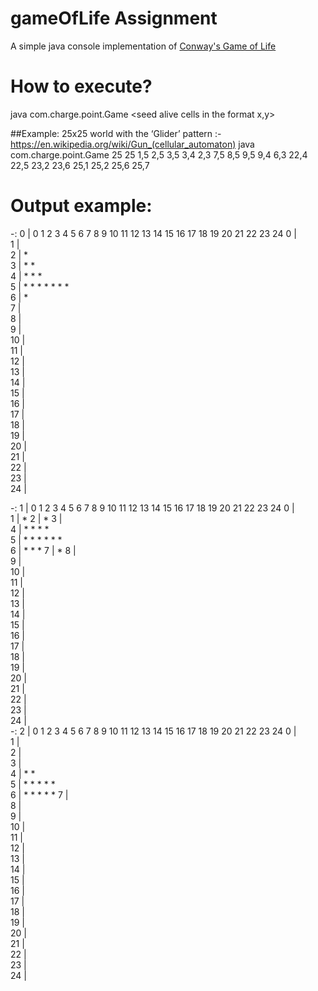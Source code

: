 # gameOfLife Assignment
A simple java console implementation of [Conway's Game of Life](https://en.wikipedia.org/wiki/Conway's_Game_of_Life)

# How to execute?
java com.charge.point.Game <width> <height> <seed alive cells in the format x,y>

##Example:
25x25 world with the ‘Glider’ pattern :- https://en.wikipedia.org/wiki/Gun_(cellular_automaton)
java com.charge.point.Game 25 25 1,5 2,5 3,5 3,4 2,3 7,5 8,5 9,5 9,4 6,3 22,4 22,5 23,2 23,6 25,1 25,2 25,6 25,7

# Output example:

-: 0
   |  0  1  2  3  4  5  6  7  8  9 10 11 12 13 14 15 16 17 18 19 20 21 22 23 24
 0 |                                                                            
 1 |                                                                            
 2 |                                                                       *    
 3 |        *           *                                                       
 4 |           *                 *                                      *       
 5 |     *  *  *           *  *  *                                      *       
 6 |                                                                       *    
 7 |                                                                            
 8 |                                                                            
 9 |                                                                            
10 |                                                                            
11 |                                                                            
12 |                                                                            
13 |                                                                            
14 |                                                                            
15 |                                                                            
16 |                                                                            
17 |                                                                            
18 |                                                                            
19 |                                                                            
20 |                                                                            
21 |                                                                            
22 |                                                                            
23 |                                                                            
24 |

-: 1
   |  0  1  2  3  4  5  6  7  8  9 10 11 12 13 14 15 16 17 18 19 20 21 22 23 24
 0 |                                                                            
 1 |                                                                          * 
 2 |                                                                          * 
 3 |                                                                            
 4 |     *     *           *     *                                              
 5 |        *  *              *  *                                      *  *    
 6 |        *                 *                                               * 
 7 |                                                                          * 
 8 |                                                                            
 9 |                                                                            
10 |                                                                            
11 |                                                                            
12 |                                                                            
13 |                                                                            
14 |                                                                            
15 |                                                                            
16 |                                                                            
17 |                                                                            
18 |                                                                            
19 |                                                                            
20 |                                                                            
21 |                                                                            
22 |                                                                            
23 |                                                                            
24 |                                                                            
-: 2
   |  0  1  2  3  4  5  6  7  8  9 10 11 12 13 14 15 16 17 18 19 20 21 22 23 24
 0 |                                                                            
 1 |                                                                            
 2 |                                                                            
 3 |                                                                            
 4 |           *                 *                                              
 5 |     *     *           *     *                                         *    
 6 |        *  *              *  *                                            * 
 7 |                                                                            
 8 |                                                                            
 9 |                                                                            
10 |                                                                            
11 |                                                                            
12 |                                                                            
13 |                                                                            
14 |                                                                            
15 |                                                                            
16 |                                                                            
17 |                                                                            
18 |                                                                            
19 |                                                                            
20 |                                                                            
21 |                                                                            
22 |                                                                            
23 |                                                                            
24 |                                                                                                                                                                                                   

